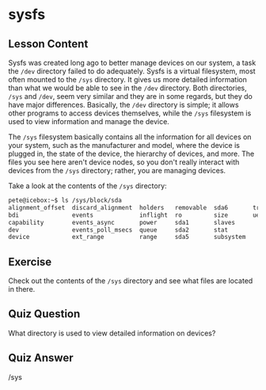 # sysfs

## Lesson Content

Sysfs was created long ago to better manage devices on our system, a task the `/dev` directory failed to do adequately. Sysfs is a virtual filesystem, most often mounted to the `/sys` directory. It gives us more detailed information than what we would be able to see in the `/dev` directory. Both directories, `/sys` and `/dev`, seem very similar and they are in some regards, but they do have major differences. Basically, the `/dev` directory is simple; it allows other programs to access devices themselves, while the `/sys` filesystem is used to view information and manage the device.

The `/sys` filesystem basically contains all the information for all devices on your system, such as the manufacturer and model, where the device is plugged in, the state of the device, the hierarchy of devices, and more. The files you see here aren't device nodes, so you don't really interact with devices from the `/sys` directory; rather, you are managing devices.

Take a look at the contents of the `/sys` directory:

```bash
pete@icebox:~$ ls /sys/block/sda
alignment_offset  discard_alignment  holders   removable  sda6       trace
bdi               events             inflight  ro         size       uevent
capability        events_async       power     sda1       slaves
dev               events_poll_msecs  queue     sda2       stat
device            ext_range          range     sda5       subsystem
```

## Exercise

Check out the contents of the `/sys` directory and see what files are located in there.

## Quiz Question

What directory is used to view detailed information on devices?

## Quiz Answer

/sys
